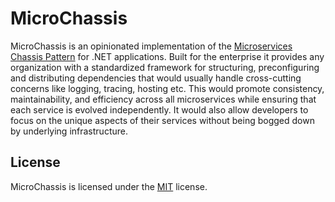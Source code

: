 # MicroChassis

MicroChassis is an opinionated implementation of the [Microservices Chassis Pattern](https://microservices.io/patterns/microservice-chassis.html) for .NET applications. Built for the enterprise it provides any organization with a standardized framework for structuring, preconfiguring and distributing dependencies that would usually handle cross-cutting concerns like logging, tracing, hosting etc. This would promote consistency, maintainability, and efficiency across all microservices while ensuring that each service is evolved independently. It would also allow developers to focus on the unique aspects of their services without being bogged down by underlying infrastructure. 

## License

MicroChassis is licensed under the [MIT](LICENSE.txt) license.